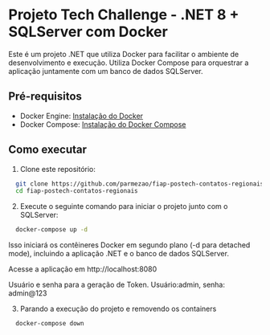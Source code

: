 # Projeto Tech Challenge - .NET 8 + SQLServer com Docker 

Este é um projeto .NET que utiliza Docker para facilitar o ambiente de desenvolvimento e execução. Utiliza Docker Compose para orquestrar a aplicação juntamente com um banco de dados SQLServer.

## Pré-requisitos

- Docker Engine: [Instalação do Docker](https://docs.docker.com/get-docker/)
- Docker Compose: [Instalação do Docker Compose](https://docs.docker.com/compose/install/)

## Como executar

1. Clone este repositório:

 ```bash
   git clone https://github.com/parmezao/fiap-postech-contatos-regionais.git
   cd fiap-postech-contatos-regionais
  ```

2. Execute o seguinte comando para iniciar o projeto junto com o SQLServer:

```bash
  docker-compose up -d
```
Isso iniciará os contêineres Docker em segundo plano (-d para detached mode), incluindo a aplicação .NET e o banco de dados SQLServer.

Acesse a aplicação em http://localhost:8080

Usuário e senha para a geração de Token. Usuário:admin, senha: admin@123

3. Parando a execução do projeto e removendo os containers

```bash
  docker-compose down
```
